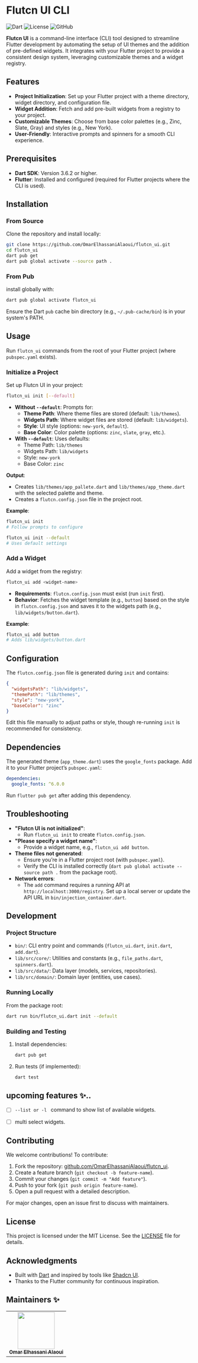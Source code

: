 # Flutcn UI CLI

![Dart](https://img.shields.io/badge/Dart-3.6.2-blue.svg) ![License](https://img.shields.io/badge/License-MIT-green.svg) ![GitHub](https://img.shields.io/github/stars/OmarElhassaniAlaoui/flutcn_ui)

**Flutcn UI** is a command-line interface (CLI) tool designed to streamline Flutter development by automating the setup of UI themes and the addition of pre-defined widgets. It integrates with your Flutter project to provide a consistent design system, leveraging customizable themes and a widget registry.

## Features

- **Project Initialization**: Set up your Flutter project with a theme directory, widget directory, and configuration file.
- **Widget Addition**: Fetch and add pre-built widgets from a registry to your project.
- **Customizable Themes**: Choose from base color palettes (e.g., Zinc, Slate, Gray) and styles (e.g., New York).
- **User-Friendly**: Interactive prompts and spinners for a smooth CLI experience.

## Prerequisites

- **Dart SDK**: Version 3.6.2 or higher.
- **Flutter**: Installed and configured (required for Flutter projects where the CLI is used).

## Installation

### From Source

Clone the repository and install locally:

```bash
git clone https://github.com/OmarElhassaniAlaoui/flutcn_ui.git
cd flutcn_ui
dart pub get
dart pub global activate --source path .
```

### From Pub

install globally with:

```bash
dart pub global activate flutcn_ui
```

Ensure the Dart `pub` cache bin directory (e.g., `~/.pub-cache/bin`) is in your system's PATH.

## Usage

Run `flutcn_ui` commands from the root of your Flutter project (where `pubspec.yaml` exists).

### Initialize a Project

Set up Flutcn UI in your project:

```bash
flutcn_ui init [--default]
```

- **Without `--default`**: Prompts for:
  - **Theme Path**: Where theme files are stored (default: `lib/themes`).
  - **Widgets Path**: Where widget files are stored (default: `lib/widgets`).
  - **Style**: UI style (options: `new-york`, `default`).
  - **Base Color**: Color palette (options: `zinc`, `slate`, `gray`, etc.).
- **With `--default`**: Uses defaults:
  - Theme Path: `lib/themes`
  - Widgets Path: `lib/widgets`
  - Style: `new-york`
  - Base Color: `zinc`

**Output**:
- Creates `lib/themes/app_pallete.dart` and `lib/themes/app_theme.dart` with the selected palette and theme.
- Creates a `flutcn.config.json` file in the project root.

**Example**:
```bash
flutcn_ui init
# Follow prompts to configure
```

```bash
flutcn_ui init --default
# Uses default settings
```

### Add a Widget

Add a widget from the registry:

```bash
flutcn_ui add <widget-name>
```

- **Requirements**: `flutcn.config.json` must exist (run `init` first).
- **Behavior**: Fetches the widget template (e.g., `button`) based on the style in `flutcn.config.json` and saves it to the widgets path (e.g., `lib/widgets/button.dart`).

**Example**:
```bash
flutcn_ui add button
# Adds lib/widgets/button.dart
```

## Configuration

The `flutcn.config.json` file is generated during `init` and contains:

```json
{
  "widgetsPath": "lib/widgets",
  "themePath": "lib/themes",
  "style": "new-york",
  "baseColor": "zinc"
}
```

Edit this file manually to adjust paths or style, though re-running `init` is recommended for consistency.

## Dependencies

The generated theme (`app_theme.dart`) uses the `google_fonts` package. Add it to your Flutter project’s `pubspec.yaml`:

```yaml
dependencies:
  google_fonts: ^6.0.0
```

Run `flutter pub get` after adding this dependency.

## Troubleshooting

- **"Flutcn UI is not initialized"**:
  - Run `flutcn_ui init` to create `flutcn.config.json`.
- **"Please specify a widget name"**:
  - Provide a widget name, e.g., `flutcn_ui add button`.
- **Theme files not generated**:
  - Ensure you’re in a Flutter project root (with `pubspec.yaml`).
  - Verify the CLI is installed correctly (`dart pub global activate --source path .` from the package root).
- **Network errors**:
  - The `add` command requires a running API at `http://localhost:3000/registry`. Set up a local server or update the API URL in `bin/injection_container.dart`.

## Development

### Project Structure

- `bin/`: CLI entry point and commands (`flutcn_ui.dart`, `init.dart`, `add.dart`).
- `lib/src/core/`: Utilities and constants (e.g., `file_paths.dart`, `spinners.dart`).
- `lib/src/data/`: Data layer (models, services, repositories).
- `lib/src/domain/`: Domain layer (entities, use cases).

### Running Locally

From the package root:

```bash
dart run bin/flutcn_ui.dart init --default
```

### Building and Testing

1. Install dependencies:
   ```bash
   dart pub get
   ```
2. Run tests (if implemented):
   ```bash
   dart test
   ```
## upcoming features ✨..
  - [ ] ```--list or -l ``` command to show list of available widgets. 
  
  - [ ] multi select widgets.
  
## Contributing

We welcome contributions! To contribute:

1. Fork the repository: [github.com/OmarElhassaniAlaoui/flutcn_ui](https://github.com/OmarElhassaniAlaoui/flutcn_ui).
2. Create a feature branch (`git checkout -b feature-name`).
3. Commit your changes (`git commit -m "Add feature"`).
4. Push to your fork (`git push origin feature-name`).
5. Open a pull request with a detailed description.

For major changes, open an issue first to discuss with maintainers.

## License

This project is licensed under the MIT License. See the [LICENSE](LICENSE) file for details.

## Acknowledgments

- Built with [Dart](https://dart.dev/) and inspired by tools like [Shadcn UI](https://ui.shadcn.com/).
- Thanks to the Flutter community for continuous inspiration.

## Maintainers ✨

<table>
  <tr>
    <td align="center">
      <a href="https://github.com/OmarElhassaniAlaoui"> 
        <img src="https://avatars.githubusercontent.com/u/102819564?v=4" width="100px;" alt=""/>
        <br />
        <sub><b>Omar Elhassani Alaoui</b></sub>
      </a>
    </td>
  </tr>
</table>

